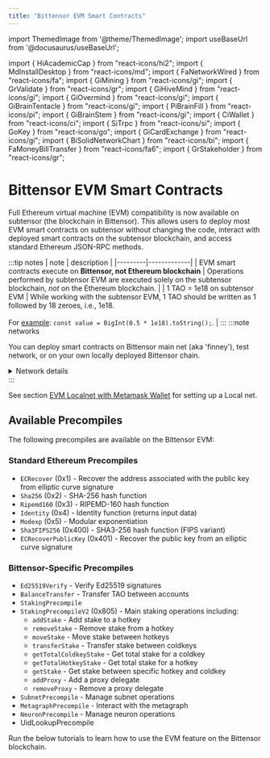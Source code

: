 ```yaml
---
title: "Bittensor EVM Smart Contracts"
---
```


import ThemedImage from '@theme/ThemedImage';
import useBaseUrl from '@docusaurus/useBaseUrl';

import { HiAcademicCap } from "react-icons/hi2";
import { MdInstallDesktop } from "react-icons/md";
import { FaNetworkWired } from "react-icons/fa";
import { GiMining } from "react-icons/gi";
import { GrValidate } from "react-icons/gr";
import { GiHiveMind } from "react-icons/gi";
import { GiOvermind } from "react-icons/gi";
import { GiBrainTentacle } from "react-icons/gi";
import { PiBrainFill } from "react-icons/pi";
import { GiBrainStem } from "react-icons/gi";
import { CiWallet } from "react-icons/ci";
import { SiTrpc } from "react-icons/si";
import { GoKey } from "react-icons/go";
import { GiCardExchange } from "react-icons/gi";
import { BiSolidNetworkChart } from "react-icons/bi";
import { FaMoneyBillTransfer } from "react-icons/fa6";
import { GrStakeholder } from "react-icons/gr";

# Bittensor EVM Smart Contracts

Full Ethereum virtual machine (EVM) compatibility is now available on subtensor (the blockchain in Bittensor). This allows users to deploy most EVM smart contracts on subtensor without changing the code, interact with deployed smart contracts on the subtensor blockchain, and access standard Ethereum JSON-RPC methods.

:::tip notes
| note | description |
|---------|-------------|
| EVM smart contracts execute on **Bittensor, not Ethereum blockchain** | Operations performed by subtensor EVM are executed solely on the subtensor blockchain, *not* on the Ethereum blockchain. |
| 1 TAO = 1e18 on subtensor EVM | While working with the subtensor EVM, 1 TAO should be written as 1 followed by 18 zeroes, i.e., 1e18. <br></br>For [example](https://github.com/opentensor/evm-bittensor/blob/main/examples/withdraw.js#L58): `const value = BigInt(0.5 * 1e18).toString();`. |
:::
:::note networks

You can deploy smart contracts on Bittensor main net (aka 'finney'), test network, or on your own locally deployed Bittensor chain.
<details>
  <summary>Network details</summary>


|           | MAINNET                             | TESTNET                              | LOCALNET                 |
|:---------------------|:------------------------------------|:-------------------------------------|:-------------------------|
| **RPC URL**          | https://lite.chain.opentensor.ai    | https://test.chain.opentensor.ai     | http://localhost:9944    |
| **Chain ID**         | 964                                 | 945                                  | _see below_              |
| **Test TAO**         | None                                | Available on request                 | Use [Alice account](../local-build/provision-wallets#access-the-alice-account)        |
</details>
:::

See section [EVM Localnet with Metamask Wallet](./evm-localnet-with-metamask-wallet.md) for setting up a Local net.



## Available Precompiles

The following precompiles are available on the Bittensor EVM:

### Standard Ethereum Precompiles
- `ECRecover` (0x1) - Recover the address associated with the public key from elliptic curve signature
- `Sha256` (0x2) - SHA-256 hash function
- `Ripemd160` (0x3) - RIPEMD-160 hash function
- `Identity` (0x4) - Identity function (returns input data)
- `Modexp` (0x5) - Modular exponentiation
- `Sha3FIPS256` (0x400) - SHA3-256 hash function (FIPS variant)
- `ECRecoverPublicKey` (0x401) - Recover the public key from an elliptic curve signature

### Bittensor-Specific Precompiles
- `Ed25519Verify` - Verify Ed25519 signatures
- `BalanceTransfer` - Transfer TAO between accounts
- `StakingPrecompile`
- `StakingPrecompileV2` (0x805) - Main staking operations including:
  - `addStake` - Add stake to a hotkey
  - `removeStake` - Remove stake from a hotkey
  - `moveStake` - Move stake between hotkeys
  - `transferStake` - Transfer stake between coldkeys
  - `getTotalColdkeyStake` - Get total stake for a coldkey
  - `getTotalHotkeyStake` - Get total stake for a hotkey
  - `getStake` - Get stake between specific hotkey and coldkey
  - `addProxy` - Add a proxy delegate
  - `removeProxy` - Remove a proxy delegate
- `SubnetPrecompile` - Manage subnet operations
- `MetagraphPrecompile` - Interact with the metagraph
- `NeuronPrecompile` - Manage neuron operations
- UidLookupPrecompile

Run the below tutorials to learn how to use the EVM feature on the Bittensor blockchain. 

<ResponsiveCards>
    <ResponsiveCard 
    icon={GiHiveMind}
    title='Bittensor vs Ethereum Smart Contracts'
    link='/evm-tutorials/evm-on-subtensor'
    body='A beginner-friendly introduction to EVM on Bittensor.' />
    <ResponsiveCard
    icon={FaNetworkWired}
    title='Configure Hardhat for subtensor EVM'
    link='/evm-tutorials/hardhat-config-for-subtensor-evm'
    body='Using Hardhat? Configure it to work with subtensor EVM.' />
    <ResponsiveCard
    icon={FaNetworkWired}
    title='Configure Remix IDE for subtensor EVM'
    link='/evm-tutorials/remix-config-for-subtensor-evm'
    body='Remix IDE configuration to use with subtensor EVM.' />
    <ResponsiveCard 
    icon={GiHiveMind}
    title='Install Dependencies'
    link='/evm-tutorials/install'
    body='Get started by installing dependencies first.' />
    <ResponsiveCard
    icon={BiSolidNetworkChart}
    title='EVM Testnet with Metamask'
    link='/evm-tutorials/evm-testnet-with-metamask-wallet'
    body='Learn how to set up your Metamask wallet with EVM testnet.' />
    <ResponsiveCard
    icon={SiTrpc}
    title='EVM Localnet with Metamask'
    link='/evm-tutorials/evm-localnet-with-metamask-wallet'
    body='Set up your Metamask wallet for a localnet with EVM feature.' />
    <ResponsiveCard
    icon={GiHiveMind}
    title='EVM Mainnet with Metamask'
    link='/evm-tutorials/evm-mainnet-with-metamask-wallet'
    body='Learn how to set up your Metamask wallet with EVM mainnet.' />
    <ResponsiveCard
    icon={GiCardExchange}
    title='TAO transfer from Metamask to SS58'
    link='/evm-tutorials/transfer-from-metamask-to-ss58'
    body='Learn how to transfer TAO from Metamask to SS58.' />
    <ResponsiveCard
    icon={FaMoneyBillTransfer}
    title='Transfer TAO between two H160 addresses'
    link='/evm-tutorials/transfer-between-two-h160-accounts'
    body='Learn how to transfer TAO between two Ethereum H160 addresses.' />
    <ResponsiveCard
    icon={GrStakeholder}
    title='Stake with a smart contract'
    link='/evm-tutorials/staking-precompile'
    body='Stake to a hotkey using precompiled smart contract.' />
    <ResponsiveCard
    icon={GoKey}
    title='Verify ed25519 with a precompile'
    link='/evm-tutorials/ed25519-verify-precompile'
    body='Verify an ed25519 signature on subtensor EVM.' />
    <ResponsiveCard
    icon={GiHiveMind}
    title='Troubleshooting'
    link='/evm-tutorials/troubleshooting'
    body='How to troubleshoot the most common issues.' />
</ResponsiveCards>
